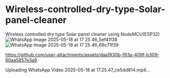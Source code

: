 # Wireless-controlled-dry-type-Solar-panel-cleaner
Wireless controlled dry type Solar panel cleaner using NodeMCU(ESP32)
![WhatsApp Image 2025-05-18 at 17 25 46_5ef41f38](https://github.com/user-attachments/assets/cdd6651a-6d65-47cc-baea-4095150704df)
![WhatsApp Image 2025-05-18 at 17 25 46_69c71f39](https://github.com/user-attachments/assets/bc591df0-c803-44ad-ab32-192e5f36db6f)


https://github.com/user-attachments/assets/daa1930b-f93a-409f-b309-60aa5857e3a9



Uploading WhatsApp Video 2025-05-18 at 17.25.47_ce5dd814.mp4…

